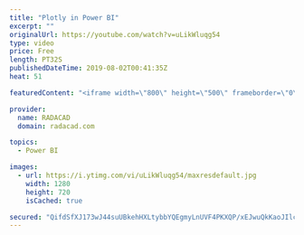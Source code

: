 ```yaml
---
title: "Plotly in Power BI"
excerpt: ""
originalUrl: https://youtube.com/watch?v=uLikWluqg54
type: video
price: Free
length: PT32S
publishedDateTime: 2019-08-02T00:41:35Z
heat: 51

featuredContent: "<iframe width=\"800\" height=\"500\" frameborder=\"0\" src=\"https://www.youtube.com/embed/uLikWluqg54\" allow=\"accelerometer; autoplay; encrypted-media; gyroscope; picture-in-picture\" allowfullscreen></iframe>"

provider:
  name: RADACAD
  domain: radacad.com

topics:
  - Power BI

images:
  - url: https://i.ytimg.com/vi/uLikWluqg54/maxresdefault.jpg
    width: 1280
    height: 720
    isCached: true

secured: "QifdSfXJ173wJ44suUBkehHXLtybbYQEgmyLnUVF4PKXQP/xEJwuQkKaoJIlcBp0S0XhHM3j9z8vmrS/Bk1gF6CCldMXzjue5C853w7wgW/1UN3VoQw3id3ngL2CdRY0Y7fmvwXj9+cra7gyrbz20Kkx1CFAUz4MbIsHGVjCyml+vJhzWCR1cM2MmqBJLk5dHxvS7D50QrFBjmg0VJW8CryerC0BW79YF4884eYdQPqN1jyknre8OPx9TlUjEeoFf27zE/2gn3yCROFM6qztcBeBXPI4MoKrKQEK8iftWqWZ+6fN1vyM0SXHmstGP+MGSWHShbo3IUjmDNRzBw5cTebi5GgzY1OOdRc2K6QPfFznr/TtNIPWU0IJNQOlUP1jk/sdbEo4F2z9Lh7EWdwbtQJtZvITd1d6DaoagKx/n20=;Dm1U1sBKc0rY26ewPvDb7g=="
---
```



